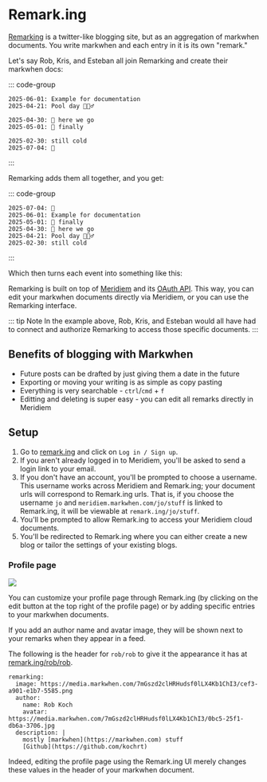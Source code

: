 <script setup lang="ts">
import { onMounted } from "vue"
import FlexRow from "../src/FlexRow.vue"

onMounted(() => {
  if (window.remarking) {
    window.remarking.scan?.()
  }
})
</script>

# Remark.ing

[Remarking](https://remark.ing) is a twitter-like blogging site, but as an aggregation of markwhen documents. You write markwhen and each entry in it is its own "remark."

Let's say Rob, Kris, and Esteban all join Remarking and create their markwhen docs:

::: code-group

```mw [rob/my-remarks.mw]
2025-06-01: Example for documentation
2025-04-21: Pool day 🏊🏼‍♂️
```

```mw [kris/events.mw]
2025-04-30: 🛫 here we go
2025-05-01: 🛬 finally
```

```mw [esteban/esteban.mw]
2025-02-30: still cold
2025-07-04: 🎇
```

:::

Remarking adds them all together, and you get:

::: code-group

```mw [remark.ing]
2025-07-04: 🎇
2025-06-01: Example for documentation
2025-05-01: 🛬 finally
2025-04-30: 🛫 here we go
2025-04-21: Pool day 🏊🏼‍♂️
2025-02-30: still cold
```

:::

Which then turns each event into something like this:

<blockquote data-remarking-uri="/rob/rob/Example-for-the-documentation"></blockquote>

Remarking is built on top of [Meridiem](/meridiem) and its [OAuth API](/meridiem/api). This way, you can edit your markwhen documents directly via Meridiem, or you can use the Remarking interface.

::: tip Note
In the example above, Rob, Kris, and Esteban would all have had to connect and authorize Remarking to access those specific documents.
:::

## Benefits of blogging with Markwhen

- Future posts can be drafted by just giving them a date in the future
- Exporting or moving your writing is as simple as copy pasting
- Everything is very searchable - `ctrl`/`cmd` + `f`
- Editting and deleting is super easy - you can edit all remarks directly in Meridiem

## Setup

1. Go to [remark.ing](https://remark.ing) and click on `Log in / Sign up`.
2. If you aren't already logged in to Meridiem, you'll be asked to send a login link to your email.
3. If you don't have an account, you'll be prompted to choose a username. This username works across Meridiem and Remark.ing; your document urls will correspond to Remark.ing urls. That is, if you choose the username `jo` and `meridiem.markwhen.com/jo/stuff` is linked to Remark.ing, it will be viewable at `remark.ing/jo/stuff`.
4. You'll be prompted to allow Remark.ing to access your Meridiem cloud documents.
5. You'll be redirected to Remark.ing where you can either create a new blog or tailor the settings of your existing blogs.

### Profile page

![](/images/remarking_profile.png)

You can customize your profile page through Remark.ing (by clicking on the edit button at the top right of the profile page) or by adding specific entries to your markwhen documents.

If you add an author name and avatar image, they will be shown next to your remarks when they appear in a feed.

The following is the header for `rob/rob` to give it the appearance it has at [remark.ing/rob/rob](https://remark.ing/rob/rob).

```mw
remarking:
  image: https://media.markwhen.com/7mGszd2clHRHudsf0lLX4Kb1ChI3/cef3-a901-e1b7-5585.png
  author:
    name: Rob Koch
    avatar: https://media.markwhen.com/7mGszd2clHRHudsf0lLX4Kb1ChI3/0bc5-25f1-db6a-3706.jpg
  description: |
    mostly [markwhen](https://markwhen.com) stuff
    [Github](https://github.com/kochrt)
```

Indeed, editing the profile page using the Remark.ing UI merely changes these values in the header of your markwhen document.
